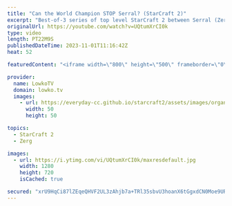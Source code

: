```yaml
---
title: "Can the World Champion STOP Serral? (StarCraft 2)"
excerpt: "Best-of-3 series of top level StarCraft 2 between Serral (Zerg) and Oliveira (Terran). Oliveira is the World Champion of StarCraft 2 of 2023, but Serral's Zerg versus Terran is looking incredible. Support my work: https://patreon.com/lowkotv Lowko Merch: https://lowko.shop  My YouTube channels: https://youtube.com/lowkotv"
originalUrl: https://youtube.com/watch?v=UQtumXrCI0k
type: video
length: PT22M9S
publishedDateTime: 2023-11-01T11:16:42Z
heat: 52

featuredContent: "<iframe width=\"800\" height=\"500\" frameborder=\"0\" src=\"https://www.youtube.com/embed/UQtumXrCI0k\" allow=\"accelerometer; autoplay; encrypted-media; gyroscope; picture-in-picture\" allowfullscreen></iframe>"

provider:
  name: LowkoTV
  domain: lowko.tv
  images:
    - url: https://everyday-cc.github.io/starcraft2/assets/images/organizations/lowko.tv-50x50.jpg
      width: 50
      height: 50

topics:
  - StarCraft 2
  - Zerg

images:
  - url: https://i.ytimg.com/vi/UQtumXrCI0k/maxresdefault.jpg
    width: 1280
    height: 720
    isCached: true

secured: "xrU9HqCi87lZEqeQHVF2UL3zAhjb7a+TRl35sbvU3hoanX6tGgxdCN0Moe9URSK/jitUIliHlYdnE0p6yxe38aAwV32IJtddPRp5m7HTLI1X6N01SvqgM2PVPMIoRuVULTf1CQbXKLlhBm3taLrnWRpvmotUz5rEly8gJDhcEgSx0LFYL4GxmBnX6F1kTymuDlb9LBgP+L1G1XDcDJqXZRBFu+ICktOjdCQSom9tN6++YSEoEPzT+DRTEr+VGM8py1KJ6KOQ5WB9TsjaVKpc152Mzjpi/hjSUluHb8TNL6eaOKtMk2DQT8i9Qu/snfLJAL/knIkXei2uBi6HUh5nOjdOMAKhIZJL/ek3G0v+Tde+lAk0DfMYuxqlnhZWaFtntpByNyyMoeV3RVsCZ6M4HyvmioGPlv6Tq0hZkYECRkU=;fhMhTYmuk9dUutGGuR7bGw=="
---
```


